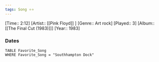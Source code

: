```yaml
---
tags: Song ⭐⭐ 
---
```

[Time:: 2:12]
[Artist:: [[Pink Floyd]] ]
[Genre:: Art rock]
[Played:: 3]
[Album:: [[The Final Cut (1983)]]]
[Year:: 1983]
### Dates
````dataview
TABLE Favorite_Song
WHERE Favorite_Song = "Southhampton Dock"
````